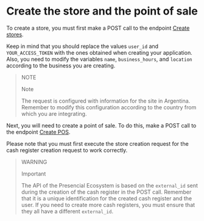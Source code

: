 # Create the store and the point of sale

To create a store, you must first make a POST call to the endpoint [Create stores](/developers/en/reference/stores/_users_user_id_stores/post).

Keep in mind that you should replace the values `user_id` and `YOUR_ACCESS_TOKEN` with the ones obtained when creating your application. Also, you need to modify the variables `name`, `business_hours`, and `location` according to the business you are creating.

> NOTE
>
> Note
>
> The request is configured with information for the site in Argentina. Remember to modify this configuration according to the country from which you are integrating.

Next, you will need to create a point of sale. To do this, make a POST call to the endpoint [Create POS](/developers/en/reference/pos/_pos/post).

Please note that you must first execute the store creation request for the cash register creation request to work correctly.

> WARNING
>
> Important
>
> The API of the Presencial Ecosystem is based on the `external_id` sent during the creation of the cash register in the POST call. Remember that it is a unique identification for the created cash register and the user. If you need to create more cash registers, you must ensure that they all have a different `external_id`.
